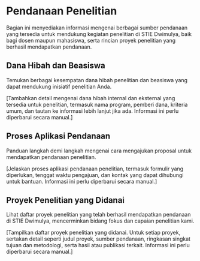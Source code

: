 # Pendanaan Penelitian

Bagian ini menyediakan informasi mengenai berbagai sumber pendanaan yang tersedia untuk mendukung kegiatan penelitian di STIE Dwimulya, baik bagi dosen maupun mahasiswa, serta rincian proyek penelitian yang berhasil mendapatkan pendanaan.

## Dana Hibah dan Beasiswa

Temukan berbagai kesempatan dana hibah penelitian dan beasiswa yang dapat mendukung inisiatif penelitian Anda.

[Tambahkan detail mengenai dana hibah internal dan eksternal yang tersedia untuk penelitian, termasuk nama program, pemberi dana, kriteria umum, dan tautan ke informasi lebih lanjut jika ada. Informasi ini perlu diperbarui secara manual.]

## Proses Aplikasi Pendanaan

Panduan langkah demi langkah mengenai cara mengajukan proposal untuk mendapatkan pendanaan penelitian.

[Jelaskan proses aplikasi pendanaan penelitian, termasuk formulir yang diperlukan, tenggat waktu pengajuan, dan kontak yang dapat dihubungi untuk bantuan. Informasi ini perlu diperbarui secara manual.]

## Proyek Penelitian yang Didanai

Lihat daftar proyek penelitian yang telah berhasil mendapatkan pendanaan di STIE Dwimulya, mencerminkan bidang fokus dan capaian penelitian kami.

[Tampilkan daftar proyek penelitian yang didanai. Untuk setiap proyek, sertakan detail seperti judul proyek, sumber pendanaan, ringkasan singkat tujuan dan metodologi, serta hasil atau publikasi terkait. Informasi ini perlu diperbarui secara manual.]